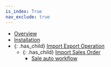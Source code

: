 ```yaml
---
is_index: True
nav_exclude: true
---
```


- [Overview](overview/1-overview.md)
- [Installation](installation/2-installation.md)
- {: .has_child} [Import Export Operation](import-export-operations/4-import-export-operations.md)
  - {: .has_child} [Import Sales Order](import-export-operations/4-9-import-sale-order.md)
    - [Sale auto workflow](import-export-operations/4-9-1-sales-auto-workflow.md)